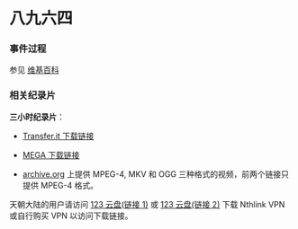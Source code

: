 # 八九六四

### 事件过程

参见 [维基百科](../Resources/CHAPTER5/zh.wikipedia.org/【20250523】六四事件%20-%20维基百科，自由的百科全书.pdf)

### 相关纪录片

**三小时纪录片**：

- [Transfer.it 下载链接](https://transfer.it/t/4aigDVg3FZbQ)

- [MEGA 下载链接](https://mega.nz/file/aJwlkLIA#eX-h8mWZv8nHvEMSKY6aNXIqMYwHDcpvn2cmNlmQtYU)

- [archive.org](https://archive.org/details/youtube-vF2YACrLP8w) 上提供 MPEG-4, MKV 和 OGG 三种格式的视频，前两个链接只提供 MPEG-4 格式。

天朝大陆的用户请访问 [123 云盘(链接 1)](https://www.123865.com/s/kPxoTd-JlsxH) 或 [123 云盘(链接 2)](https://www.123684.com/s/kPxoTd-JlsxH) 下载 Nthlink VPN 或自行购买 VPN 以访问下载链接。

